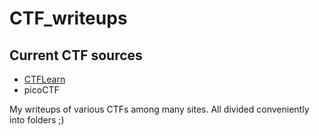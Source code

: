 # CTF_writeups

## Current CTF sources

* [CTFLearn](https://github.com/mattix1710/CTF_writeups/tree/main/CTFLearn)
* picoCTF

 My writeups of various CTFs among many sites. All divided conveniently into folders ;)
